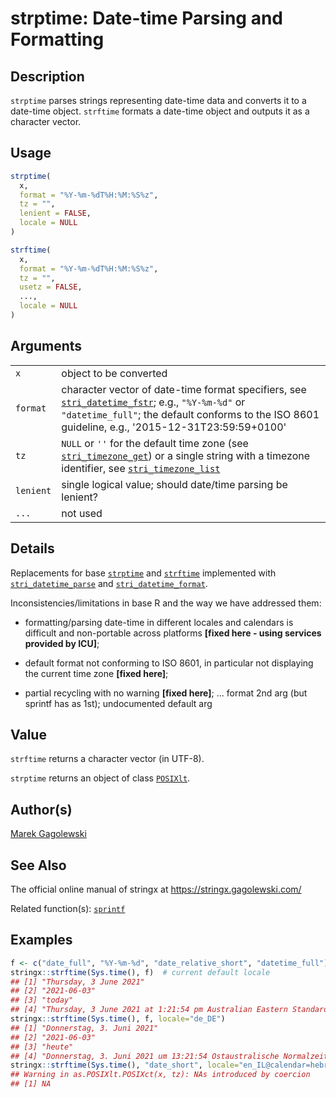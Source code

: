 # strptime: Date-time Parsing and Formatting

## Description

`strptime` parses strings representing date-time data and converts it to a date-time object. `strftime` formats a date-time object and outputs it as a character vector.

## Usage

```r
strptime(
  x,
  format = "%Y-%m-%dT%H:%M:%S%z",
  tz = "",
  lenient = FALSE,
  locale = NULL
)

strftime(
  x,
  format = "%Y-%m-%dT%H:%M:%S%z",
  tz = "",
  usetz = FALSE,
  ...,
  locale = NULL
)
```

## Arguments

|           |                                                                                                                                                                                                                                                                         |
|-----------|-------------------------------------------------------------------------------------------------------------------------------------------------------------------------------------------------------------------------------------------------------------------------|
| `x`       | object to be converted                                                                                                                                                                                                                                                  |
| `format`  | character vector of date-time format specifiers, see [`stri_datetime_fstr`](https://stringi.gagolewski.com/rapi/stri_datetime_fstr.html); e.g., `"%Y-%m-%d"` or `"datetime_full"`; the default conforms to the ISO 8601 guideline, e.g., \'2015-12-31T23:59:59+0100\'   |
| `tz`      | `NULL` or `''` for the default time zone (see [`stri_timezone_get`](https://stringi.gagolewski.com/rapi/stri_timezone_set.html)) or a single string with a timezone identifier, see [`stri_timezone_list`](https://stringi.gagolewski.com/rapi/stri_timezone_list.html) |
| `lenient` | single logical value; should date/time parsing be lenient?                                                                                                                                                                                                              |
| `...`     | not used                                                                                                                                                                                                                                                                |

## Details

Replacements for base [`strptime`](https://stat.ethz.ch/R-manual/R-devel/library/base/help/strptime.html) and [`strftime`](https://stat.ethz.ch/R-manual/R-devel/library/base/help/strftime.html) implemented with [`stri_datetime_parse`](https://stringi.gagolewski.com/rapi/stri_datetime_format.html) and [`stri_datetime_format`](https://stringi.gagolewski.com/rapi/stri_datetime_format.html).

Inconsistencies/limitations in base R and the way we have addressed them:

-   formatting/parsing date-time in different locales and calendars is difficult and non-portable across platforms **\[fixed here - using services provided by ICU\]**;

-   default format not conforming to ISO 8601, in particular not displaying the current time zone **\[fixed here\]**;

-   partial recycling with no warning **\[fixed here\]**; \... format 2nd arg (but sprintf has as 1st); undocumented default arg

## Value

`strftime` returns a character vector (in UTF-8).

`strptime` returns an object of class [`POSIXlt`](https://stat.ethz.ch/R-manual/R-devel/library/base/html/DateTimeClasses.html).

## Author(s)

[Marek Gagolewski](https://www.gagolewski.com/)

## See Also

The official online manual of <span class="pkg">stringx</span> at <https://stringx.gagolewski.com/>

Related function(s): [`sprintf`](sprintf.md)

## Examples




```r
f <- c("date_full", "%Y-%m-%d", "date_relative_short", "datetime_full")
stringx::strftime(Sys.time(), f)  # current default locale
## [1] "Thursday, 3 June 2021"                                               
## [2] "2021-06-03"                                                          
## [3] "today"                                                               
## [4] "Thursday, 3 June 2021 at 1:21:54 pm Australian Eastern Standard Time"
stringx::strftime(Sys.time(), f, locale="de_DE")
## [1] "Donnerstag, 3. Juni 2021"                                       
## [2] "2021-06-03"                                                     
## [3] "heute"                                                          
## [4] "Donnerstag, 3. Juni 2021 um 13:21:54 Ostaustralische Normalzeit"
stringx::strftime(Sys.time(), "date_short", locale="en_IL@calendar=hebrew")
## Warning in as.POSIXlt.POSIXct(x, tz): NAs introduced by coercion
## [1] NA
```
